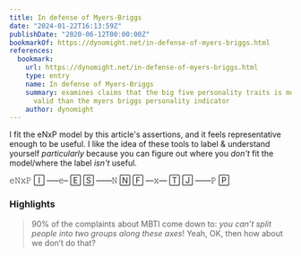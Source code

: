 ```yaml
---
title: In defense of Myers-Briggs
date: "2024-01-22T16:13:59Z"
publishDate: "2020-06-12T00:00:00Z"
bookmarkOf: https://dynomight.net/in-defense-of-myers-briggs.html
references:
  bookmark:
    url: https://dynomight.net/in-defense-of-myers-briggs.html
    type: entry
    name: In defense of Myers-Briggs
    summary: examines claims that the big five personality traits is more scientifically
      valid than the myers briggs personality indicator
    author: dynomight
---
```


I fit the eNxP model by this article's assertions, and it feels representative enough to be useful. I like the idea of these tools to label & understand yourself _particularly_ because you can figure out where you _don't_ fit the model/where the label _isn't_ useful.

𝚎𝙽𝚡𝙿
🄸 –––𝚎– 🄴
🅂 ––––𝙽 🄽
🄵 ––𝚡–– 🅃
🄹 ––––𝙿 🄿


### Highlights

> 90% of the complaints about MBTI come down to: _you can’t split people into two groups along these axes_! Yeah, OK, then how about we don’t do that?

